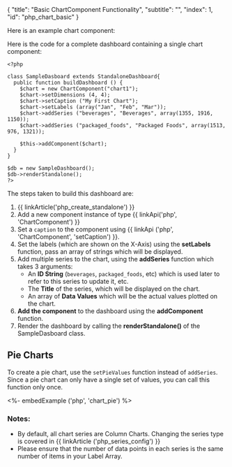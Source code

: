 <meta>
{
	"title": "Basic ChartComponent Functionality",
	"subtitle": "",
  "index": 1,
  "id": "php_chart_basic"
}
</meta>

Here is an example chart component:

Here is the code for a complete dashboard containing a single chart component:
~~~
<?php

class SampleDasboard extends StandaloneDashboard{
  public function buildDashboard () {
    $chart = new ChartComponent("chart1");
    $chart->setDimensions (4, 4);
    $chart->setCaption ("My First Chart");
    $chart->setLabels (array("Jan", "Feb", "Mar"));
    $chart->addSeries ("beverages", "Beverages", array(1355, 1916, 1150));
    $chart->addSeries ("packaged_foods", "Packaged Foods", array(1513, 976, 1321));

    $this->addComponent($chart);
  }
}

$db = new SampleDashboard();
$db->renderStandalone();
?>
~~~

The steps taken to build this dashboard are:

1. {{ linkArticle('php_create_standalone') }}
2. Add a new component instance of type {{ linkApi('php', 'ChartComponent') }}
3. Set a `caption` to the component using {{ linkApi ('php', 'ChartComponent', 'setCaption') }}.
5. Set the labels (which are shown on the X-Axis) using the **setLabels** function, pass an array of strings which will be displayed.
6. Add multiple series to the chart, using the **addSeries** function which takes 3 arguments:
   * An **ID String** (`beverages`, `packaged_foods`, etc) which is used later to refer to this series to update it, etc.
   * The **Title** of the series, which will be displayed on the chart.
   * An array of **Data Values** which will be the actual values plotted on the chart.
7. **Add the component** to the dashboard using the **addComponent** function.
8. Render the dashboard by calling the **renderStandalone()** of the SampleDasboard class.


## Pie Charts

To create a pie chart, use the `setPieValues` function instead of `addSeries`. Since a pie chart can only have a single set of values, you can call this function only once.

<%- embedExample ('php', 'chart_pie') %>

### Notes:

* By default, all chart series are Column Charts. Changing the series type is covered in {{ linkArticle ('php_series_config') }}
* Please ensure that the number of data points in each series is the same number of items in  your Label Array.
